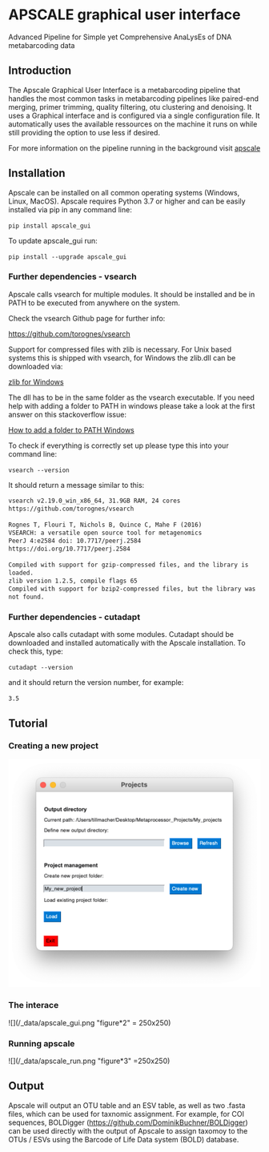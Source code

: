 # APSCALE graphical user interface
Advanced Pipeline for Simple yet Comprehensive AnaLysEs of DNA metabarcoding data

## Introduction
The Apscale Graphical User Interface is a metabarcoding pipeline that handles the most common tasks in metabarcoding
pipelines like paired-end merging, primer trimming, quality filtering, otu clustering and
denoising. It uses a Graphical interface and is configured via a single configuration file.
It automatically uses the available ressources on the machine it runs on while still providing the option
to use less if desired.

For more information on the pipeline running in the background visit [apscale](https://github.com/DominikBuchner/apscale)

## Installation

Apscale can be installed on all common operating systems (Windows, Linux, MacOS).
Apscale requires Python 3.7 or higher and can be easily installed via pip in any command line:

`pip install apscale_gui`

To update apscale_gui run:

`pip install --upgrade apscale_gui`

### Further dependencies - vsearch

Apscale calls vsearch for multiple modules. It should be installed and be in PATH to be executed
from anywhere on the system.

Check the vsearch Github page for further info:

https://github.com/torognes/vsearch

Support for compressed files with zlib is necessary. For Unix based systems this is shipped with
vsearch, for Windows the zlib.dll can be downloaded via:

[zlib for Windows](https://sourceforge.net/projects/mingw-w64/files/External%20binary%20packages%20%28Win64%20hosted%29/Binaries%20%2864-bit%29/zlib-1.2.5-bin-x64.zip/download)

The dll has to be in the same folder as the vsearch executable. If you need help with adding a folder to PATH in windows
please take a look at the first answer on this stackoverflow issue:

[How to add a folder to PATH Windows](https://stackoverflow.com/questions/44272416/how-to-add-a-folder-to-path-environment-variable-in-windows-10-with-screensho)

To check if everything is correctly set up please type this into your command line:

`vsearch --version`

It should return a message similar to this:

```
vsearch v2.19.0_win_x86_64, 31.9GB RAM, 24 cores
https://github.com/torognes/vsearch

Rognes T, Flouri T, Nichols B, Quince C, Mahe F (2016)
VSEARCH: a versatile open source tool for metagenomics
PeerJ 4:e2584 doi: 10.7717/peerj.2584 https://doi.org/10.7717/peerj.2584

Compiled with support for gzip-compressed files, and the library is loaded.
zlib version 1.2.5, compile flags 65
Compiled with support for bzip2-compressed files, but the library was not found.
```

### Further dependencies - cutadapt

Apscale also calls cutadapt with some modules. Cutadapt should be downloaded and installed
automatically with the Apscale installation. To check this, type:

`cutadapt --version`

and it should return the version number, for example:

`3.5`

## Tutorial
### Creating a new project
![](/_data/apscale_start.png "figure*1")

### The interace
![](/_data/apscale_gui.png "figure*2" = 250x250)

### Running apscale
![](/_data/apscale_run.png "figure*3" =250x250)

## Output

Apscale will output an OTU table and an ESV table, as well as two .fasta files, which can be used for taxnomic assignment. For example, for COI sequences,
BOLDigger (https://github.com/DominikBuchner/BOLDigger) can be used directly with the output of Apscale to assign taxomoy to the OTUs / ESVs using the Barcode of Life Data system (BOLD) database.
